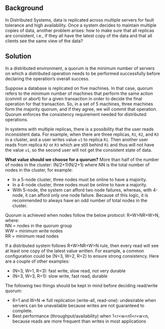 ## Background

In Distributed Systems, data is replicated across multiple servers for fault tolerance and high availability. Once a system decides to maintain multiple copies of data, another problem arises: how to make sure that all replicas are consistent, i.e., if they all have the latest copy of the data and that all clients see the same view of the data?

## Solution

In a distributed environment, a quorum is the minimum number of servers on which a distributed operation needs to be performed successfully before declaring the operation’s overall success.

Suppose a database is replicated on five machines. In that case, quorum refers to the minimum number of machines that perform the same action (commit or abort) for a given transaction in order to decide the final operation for that transaction. So, in a set of 5 machines, three machines form the majority quorum, and if they agree, we will commit that operation. Quorum enforces the consistency requirement needed for distributed operations.

In systems with multiple replicas, there is a possibility that the user reads inconsistent data. For example, when there are three replicas, `R1`, `R2`, and `R3` in a cluster, and a user writes value `v1` to replica `R1`. Then another user reads from replica `R2` or `R3` which are still behind `R1` and thus will not have the value `v1`, so the second user will not get the consistent state of data.

**What value should we choose for a quorum?** More than half of the number of nodes in the cluster: (N/2+1)(N/2+1) where NN is the total number of nodes in the cluster, for example:

-   In a 5-node cluster, three nodes must be online to have a majority.
-   In a 4-node cluster, three nodes must be online to have a majority.
-   With 5-node, the system can afford two node failures, whereas, with 4-node, it can afford only one node failure. Because of this logic, it is recommended to always have an odd number of total nodes in the cluster.

Quorum is achieved when nodes follow the below protocol: R+W>NR+W>N, where:  
NN = nodes in the quorum group  
WW = minimum write nodes  
RR = minimum read nodes

If a distributed system follows R+W>NR+W>N rule, then every read will see at least one copy of the latest value written. For example, a common configuration could be (N=3, W=2, R=2) to ensure strong consistency. Here are a couple of other examples:

-   (N=3, W=1, R=3): fast write, slow read, not very durable
-   (N=3, W=3, R=1): slow write, fast read, durable

The following two things should be kept in mind before deciding read/write quorum:

-   R=1 and W=N ⇒ full replication (write-all, read-one): undesirable when servers can be unavailable because writes are not guaranteed to complete.
-   Best performance (throughput/availability) when 1<r<w<n1<r<w<n, because reads are more frequent than writes in most applications